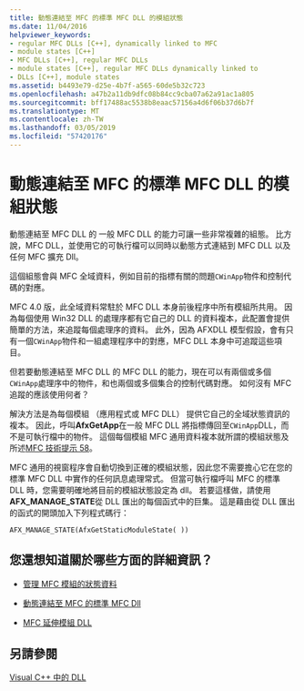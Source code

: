 ```yaml
---
title: 動態連結至 MFC 的標準 MFC DLL 的模組狀態
ms.date: 11/04/2016
helpviewer_keywords:
- regular MFC DLLs [C++], dynamically linked to MFC
- module states [C++]
- MFC DLLs [C++], regular MFC DLLs
- module states [C++], regular MFC DLLs dynamically linked to
- DLLs [C++], module states
ms.assetid: b4493e79-d25e-4b7f-a565-60de5b32c723
ms.openlocfilehash: a47b2a11db9dfc08b84cc9cba07a62a91ac1a805
ms.sourcegitcommit: bff17488ac5538b8eaac57156a4d6f06b37d6b7f
ms.translationtype: MT
ms.contentlocale: zh-TW
ms.lasthandoff: 03/05/2019
ms.locfileid: "57420176"
---
```

# <a name="module-states-of-a-regular-mfc-dll-dynamically-linked-to-mfc"></a>動態連結至 MFC 的標準 MFC DLL 的模組狀態

動態連結至 MFC DLL 的 一般 MFC DLL 的能力可讓一些非常複雜的組態。 比方說，MFC DLL，並使用它的可執行檔可以同時以動態方式連結到 MFC DLL 以及任何 MFC 擴充 Dll。

這個組態會與 MFC 全域資料，例如目前的指標有關的問題`CWinApp`物件和控制代碼的對應。

MFC 4.0 版，此全域資料常駐於 MFC DLL 本身前後程序中所有模組所共用。 因為每個使用 Win32 DLL 的處理序都有它自己的 DLL 的資料複本，此配置會提供簡單的方法，來追蹤每個處理序的資料。 此外，因為 AFXDLL 模型假設，會有只有一個`CWinApp`物件和一組處理程序中的對應，MFC DLL 本身中可追蹤這些項目。

但若要動態連結至 MFC DLL 的 MFC DLL 的能力，現在可以有兩個或多個`CWinApp`處理序中的物件，和也兩個或多個集合的控制代碼對應。 如何沒有 MFC 追蹤的應該使用何者？

解決方法是為每個模組 （應用程式或 MFC DLL） 提供它自己的全域狀態資訊的複本。 因此，呼叫**AfxGetApp**在一般 MFC DLL 將指標傳回至`CWinApp`DLL，而不是可執行檔中的物件。 這個每個模組 MFC 通用資料複本就所謂的模組狀態及所述[MFC 技術提示 58](../mfc/tn058-mfc-module-state-implementation.md)。

MFC 通用的視窗程序會自動切換到正確的模組狀態，因此您不需要擔心它在您的標準 MFC DLL 中實作的任何訊息處理常式。 但當可執行檔呼叫 MFC 的標準 DLL 時，您需要明確地將目前的模組狀態設定為 dll。 若要這樣做，請使用**AFX_MANAGE_STATE**從 DLL 匯出的每個函式中的巨集。 這是藉由從 DLL 匯出的函式的開頭加入下列程式碼行：

```
AFX_MANAGE_STATE(AfxGetStaticModuleState( ))
```

## <a name="what-do-you-want-to-know-more-about"></a>您還想知道關於哪些方面的詳細資訊？

- [管理 MFC 模組的狀態資料](../mfc/managing-the-state-data-of-mfc-modules.md)

- [動態連結至 MFC 的標準 MFC Dll](../build/regular-dlls-dynamically-linked-to-mfc.md)

- [MFC 延伸模組 DLL](../build/extension-dlls-overview.md)

## <a name="see-also"></a>另請參閱

[Visual C++ 中的 DLL](../build/dlls-in-visual-cpp.md)
